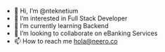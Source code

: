 - 👋 Hi, I’m @nteknetium
- 👀 I’m interested in Full Stack Developer
- 🌱 I’m currently learning Backend 
- 💞️ I’m looking to collaborate on eBanking Services
- 📫 How to reach me hola@neero.co

<!---
nteknetium/nteknetium is a ✨ special ✨ repository because its `README.md` (this file) appears on your GitHub profile.
You can click the Preview link to take a look at your changes.
--->
